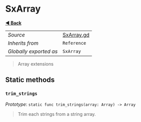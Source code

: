 # SxArray

**[◀️ Back](../readme.md)**

|    |     |
|----|-----|
|*Source*|[SxArray.gd](../../extensions/SxArray.gd)|
|*Inherits from*|`Reference`|
|*Globally exported as*|`SxArray`|

> Array extensions  
## Static methods

### `trim_strings`

*Prototype*: `static func trim_strings(array: Array) -> Array`

> Trim each strings from a string array.  
